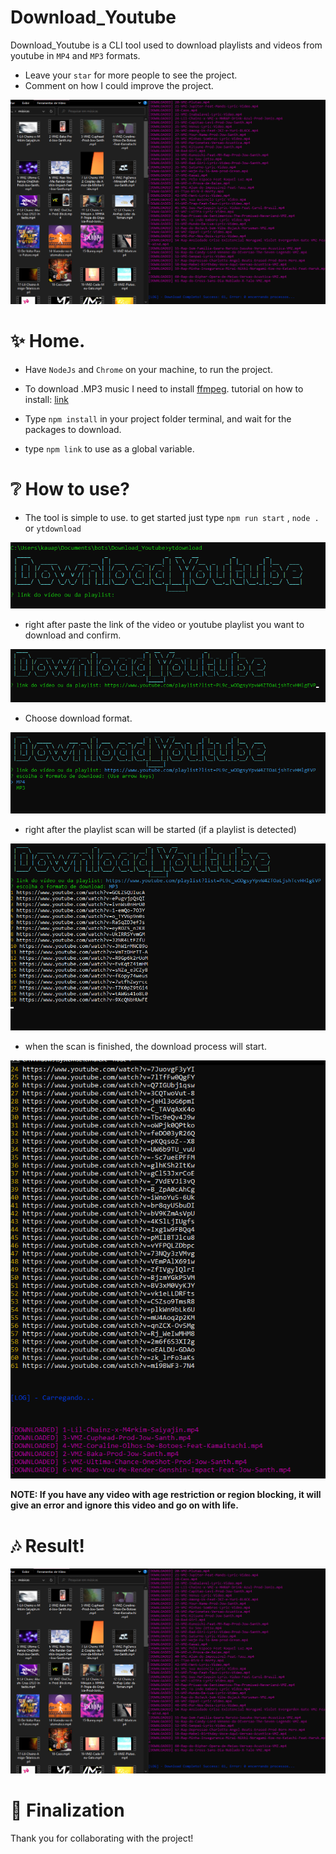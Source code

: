 # Download_Youtube

Download_Youtube is a CLI tool used to download playlists and videos from youtube in ```MP4``` and ```MP3``` formats.

* Leave your ```star``` for more people to see the project.
* Comment on how I could improve the project.

![response](./assets/response.png)

# ✨ Home.

* Have ```NodeJs``` and ```Chrome``` on your machine, to run the project.

* To download .MP3 music I need to install [ffmpeg](http://www.ffmpeg.org/). tutorial on how to install: [link](https://www.youtube.com/watch?v=Q267RF1I3GE)

* Type ```npm install``` in your project folder terminal, and wait for the packages to download.

* type ```npm link``` to use as a global variable.

# ❔ How to use?


* The tool is simple to use. to get started just type ```npm run start``` , ```node .``` or ```ytdownload```

![prompt](./assets/prompt.png)

* right after paste the link of the video or youtube playlist you want to download and confirm.

![search](./assets/search.png)

* Choose download format.

![choices](./assets/choices.png)

* right after the playlist scan will be started (if a playlist is detected)

![playlist](./assets/playlist.png)

* when the scan is finished, the download process will start.

![download](./assets/download.png)

**NOTE: If you have any video with age restriction or region blocking, it will give an error and ignore this video and go on with life.**

# 🎶 Result!

![response](./assets/response.png)

# 🌟 Finalization

Thank you for collaborating with the project!

